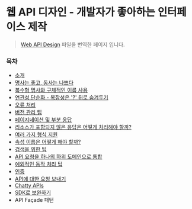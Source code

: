 # 웹 API 디자인 - 개발자가 좋아하는 인터페이스 제작

> [Web API Design](https://pages.apigee.com/rs/apigee/images/api-design-ebook-2012-03.pdf) 파일을 번역한 페이지 입니다.

### 목차

- [소개](./1.Introduction.md)
- [명사는 좋고, 동사는 나쁘다](./2.Nouns_are_good_verbs_are_bad.md)
- [복수형 명사와 구체적인 이름 사용](./3.Plural_nouns_and_concrete_names.md)
- [연관성 단순화 - 복잡성은 '?' 뒤로 숨겨두기](./4.Simplify_associations.md)
- [오류 처리](./5.Handling_errors.md)
- [버전 관리 팁](./6.Tips_for_versioning.md)
- [페이지네이션 및 부분 응답](./7.Pagination_and_partial_response.md)
- [리소스가 포함되지 않은 응답은 어떻게 처리해야 할까?](./8.What_about_responses_that_dont_involve_resources.md)
- [여러 가지 형식 지원](./9.Supporting_multiple_formats.md)
- [속성 이름은 어떻게 해야 할까?](./10.What_about_attribute_names.md)
- [검색을 위한 팁](./11.Tips_for_search.md)
- [API 요청을 하나의 하위 도메인으로 통합](./12.Consolidate_API_requests_in_one_subdomain.md)
- [예외적인 동작 처리 팁](./13.Tips_for_handling_exceptional_behavior.md)
- [인증](./14.Authentication.md)
- [API에 대한 요청 보내기](./15.Making_requests_on_your_API.md)
- [Chatty APIs](./16.Chatty_APIs.md)
- [SDK로 보완하기](./17.Complement_with_an_SDK.md)
- API Façade 패턴